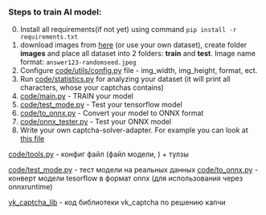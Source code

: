 ### Steps to train AI model:

0) Install all requirements(if not yet) using command `pip install -r requirements.txt`
1) download images from [here](https://mega.nz/folder/H4kHDA6b#s2ZHPAnKcfwdgnhSByRGow) (or use your own dataset), create folder **images** and place all dataset into 2 folders: **train** and **test**. Image name format: `answer123-randomseed.jpeg`
2) Configure [code/utils/config.py](code/utils/config.py) file - img_width, img_height, format, ect.
3) Run [code/statistics.py](code/statictics.py) for analyzing your dataset (it will print all characters, whose your captchas contains)
4) [code/main.py](code/main.py) - TRAIN your model
5) [code/test_mode.py](code/test_model.py) - Test your tensorflow model
6) [code/to_onnx.py](code/to_onnx.py) - Convert your model to ONNX format
7) [code/onnx_tester.py](code/onnx_tester.py) - Test your ONNX model
8) Write your own captcha-solver-adapter. For example you can look at [this file](vk_captcha_lib/vk_captcha/solver.py)

[code/tools.py](code/tools.py) - конфиг файл (файл модели, ) + тулзы

[code/test_mode.py](code/test_model.py) - тест модели на реальных данных
[code/to_onnx.py](code/to_onnx.py) - конверт модели tesorflow в формат onnx (для использования через onnxruntime)

[vk_captcha_lib](vk_captcha_lib) - код библиотеки vk_captcha по решению капчи
